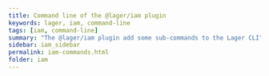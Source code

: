 ```yaml
---
title: Command line of the @lager/iam plugin
keywords: lager, iam, command-line
tags: [iam, command-line]
summary: "The @lager/iam plugin add some sub-commands to the Lager CLI"
sidebar: iam_sidebar
permalink: iam-commands.html
folder: iam
---
```

